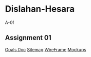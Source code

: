 # Dislahan-Hesara
A-01
## Assignment 01
[Goals Doc](https://drive.google.com/file/d/16YCRJkRNvTmjDiZVMLNafEozeHOUFMLP/view?usp=sharing)
[Sitemap](https://drive.google.com/file/d/1w18_XTrhIYnOhvSd-ZgMIFdqlnd9oe70/view?usp=sharing)
[WireFrame](https://drive.google.com/file/d/1kF-y26nOzVvgUU7lNvgyfHEEs3-_Ip3T/view?usp=sharing)
[Mockups]()